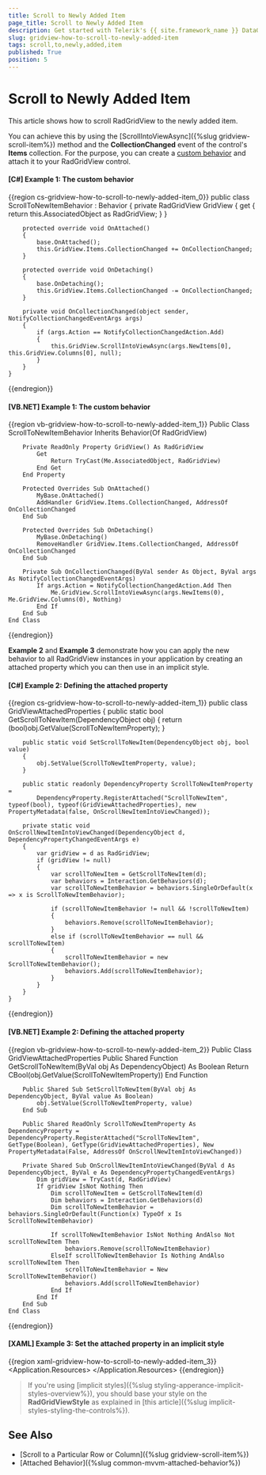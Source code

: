 ```yaml
---
title: Scroll to Newly Added Item
page_title: Scroll to Newly Added Item
description: Get started with Telerik's {{ site.framework_name }} DataGrid and learn how to scroll to a newly added item by using the ScrollIntoViewAsync method and the CollectionChanged event.
slug: gridview-how-to-scroll-to-newly-added-item
tags: scroll,to,newly,added,item
published: True
position: 5
---
```


# Scroll to Newly Added Item

This article shows how to scroll RadGridView to the newly added item.

You can achieve this by using the [ScrollIntoViewAsync]({%slug gridview-scroll-item%}) method and the **CollectionChanged** event of the control's **Items** collection. For the purpose, you can create a [custom behavior](https://github.com/microsoft/XamlBehaviorsWpf) and attach it to your RadGridView control.

#### __[C#] Example 1: The custom behavior__

{{region cs-gridview-how-to-scroll-to-newly-added-item_0}}
    public class ScrollToNewItemBehavior : Behavior<RadGridView>
    {
        private RadGridView GridView
        {
            get
            {
                return this.AssociatedObject as RadGridView;
            }
        }

        protected override void OnAttached()
        {
            base.OnAttached();
            this.GridView.Items.CollectionChanged += OnCollectionChanged;
        }

        protected override void OnDetaching()
        {
            base.OnDetaching();
            this.GridView.Items.CollectionChanged -= OnCollectionChanged;
        }

        private void OnCollectionChanged(object sender, NotifyCollectionChangedEventArgs args)
        {
            if (args.Action == NotifyCollectionChangedAction.Add)
            {
                this.GridView.ScrollIntoViewAsync(args.NewItems[0], this.GridView.Columns[0], null);
            }
        }
    }
{{endregion}}

#### __[VB.NET] Example 1: The custom behavior__

{{region vb-gridview-how-to-scroll-to-newly-added-item_1}}
	Public Class ScrollToNewItemBehavior
		Inherits Behavior(Of RadGridView)

		Private ReadOnly Property GridView() As RadGridView
			Get
				Return TryCast(Me.AssociatedObject, RadGridView)
			End Get
		End Property

		Protected Overrides Sub OnAttached()
			MyBase.OnAttached()
			AddHandler GridView.Items.CollectionChanged, AddressOf OnCollectionChanged
		End Sub

		Protected Overrides Sub OnDetaching()
			MyBase.OnDetaching()
			RemoveHandler GridView.Items.CollectionChanged, AddressOf OnCollectionChanged
		End Sub

		Private Sub OnCollectionChanged(ByVal sender As Object, ByVal args As NotifyCollectionChangedEventArgs)
			If args.Action = NotifyCollectionChangedAction.Add Then
				Me.GridView.ScrollIntoViewAsync(args.NewItems(0), Me.GridView.Columns(0), Nothing)
			End If
		End Sub
	End Class
{{endregion}}

**Example 2** and **Example 3** demonstrate how you can apply the new behavior to all RadGridView instances in your application by creating an attached property which you can then use in an implicit style.

#### __[C#] Example 2: Defining the attached property__

{{region cs-gridview-how-to-scroll-to-newly-added-item_1}}
    public class GridViewAttachedProperties
    {
        public static bool GetScrollToNewItem(DependencyObject obj)
        {
            return (bool)obj.GetValue(ScrollToNewItemProperty);
        }

        public static void SetScrollToNewItem(DependencyObject obj, bool value)
        {
            obj.SetValue(ScrollToNewItemProperty, value);
        }

        public static readonly DependencyProperty ScrollToNewItemProperty =
            DependencyProperty.RegisterAttached("ScrollToNewItem", typeof(bool), typeof(GridViewAttachedProperties), new PropertyMetadata(false, OnScrollNewItemIntoViewChanged));

        private static void OnScrollNewItemIntoViewChanged(DependencyObject d, DependencyPropertyChangedEventArgs e)
        {
            var gridView = d as RadGridView;
            if (gridView != null)
            {
                var scrollToNewItem = GetScrollToNewItem(d);
                var behaviors = Interaction.GetBehaviors(d);
                var scrollToNewItemBehavior = behaviors.SingleOrDefault(x => x is ScrollToNewItemBehavior);

                if (scrollToNewItemBehavior != null && !scrollToNewItem)
                {
                    behaviors.Remove(scrollToNewItemBehavior);
                }
                else if (scrollToNewItemBehavior == null && scrollToNewItem)
                {
                    scrollToNewItemBehavior = new ScrollToNewItemBehavior();
                    behaviors.Add(scrollToNewItemBehavior);
                }
            }
        }
    }
{{endregion}}

#### __[VB.NET] Example 2: Defining the attached property__

{{region vb-gridview-how-to-scroll-to-newly-added-item_2}}
	Public Class GridViewAttachedProperties
		Public Shared Function GetScrollToNewItem(ByVal obj As DependencyObject) As Boolean
			Return CBool(obj.GetValue(ScrollToNewItemProperty))
		End Function

		Public Shared Sub SetScrollToNewItem(ByVal obj As DependencyObject, ByVal value As Boolean)
			obj.SetValue(ScrollToNewItemProperty, value)
		End Sub

		Public Shared ReadOnly ScrollToNewItemProperty As DependencyProperty = DependencyProperty.RegisterAttached("ScrollToNewItem", GetType(Boolean), GetType(GridViewAttachedProperties), New PropertyMetadata(False, AddressOf OnScrollNewItemIntoViewChanged))

		Private Shared Sub OnScrollNewItemIntoViewChanged(ByVal d As DependencyObject, ByVal e As DependencyPropertyChangedEventArgs)
			Dim gridView = TryCast(d, RadGridView)
			If gridView IsNot Nothing Then
				Dim scrollToNewItem = GetScrollToNewItem(d)
				Dim behaviors = Interaction.GetBehaviors(d)
				Dim scrollToNewItemBehavior = behaviors.SingleOrDefault(Function(x) TypeOf x Is ScrollToNewItemBehavior)

				If scrollToNewItemBehavior IsNot Nothing AndAlso Not scrollToNewItem Then
					behaviors.Remove(scrollToNewItemBehavior)
				ElseIf scrollToNewItemBehavior Is Nothing AndAlso scrollToNewItem Then
					scrollToNewItemBehavior = New ScrollToNewItemBehavior()
					behaviors.Add(scrollToNewItemBehavior)
				End If
			End If
		End Sub
	End Class
{{endregion}}

#### __[XAML] Example 3: Set the attached property in an implicit style__

{{region xaml-gridview-how-to-scroll-to-newly-added-item_3}}
    <Application.Resources>
        <Style TargetType="telerik:RadGridView">
            <Setter Property="local:GridViewAttachedProperties.ScrollToNewItem" Value="True" />
        </Style>
    </Application.Resources>
{{endregion}}

>If you're using [implicit styles]({%slug styling-apperance-implicit-styles-overview%}), you should base your style on the __RadGridViewStyle__ as explained in [this article]({%slug implicit-styles-styling-the-controls%}).

## See Also

* [Scroll to a Particular Row or Column]({%slug gridview-scroll-item%})
* [Attached Behavior]({%slug common-mvvm-attached-behavior%})